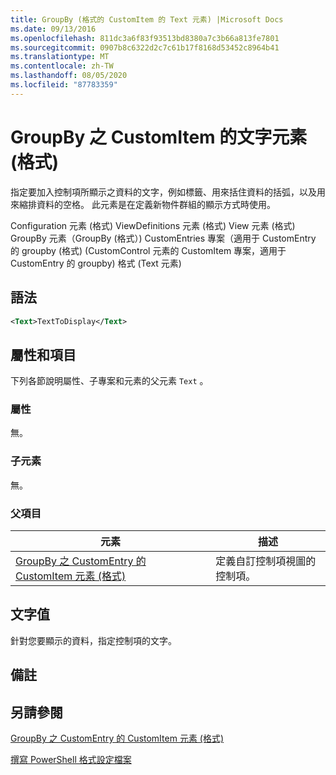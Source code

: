 ```yaml
---
title: GroupBy (格式的 CustomItem 的 Text 元素) |Microsoft Docs
ms.date: 09/13/2016
ms.openlocfilehash: 811dc3a6f83f93513bd8380a7c3b66a813fe7801
ms.sourcegitcommit: 0907b8c6322d2c7c61b17f8168d53452c8964b41
ms.translationtype: MT
ms.contentlocale: zh-TW
ms.lasthandoff: 08/05/2020
ms.locfileid: "87783359"
---
```

# <a name="text-element-for-customitem-for-groupby-format"></a>GroupBy 之 CustomItem 的文字元素 (格式)

指定要加入控制項所顯示之資料的文字，例如標籤、用來括住資料的括弧，以及用來縮排資料的空格。 此元素是在定義新物件群組的顯示方式時使用。

Configuration 元素 (格式) ViewDefinitions 元素 (格式) View 元素 (格式) GroupBy 元素（GroupBy (格式）) CustomEntries 專案（適用于 CustomEntry 的 groupby (格式)  (CustomControl 元素的 CustomItem 專案，適用于 CustomEntry 的 groupby) 格式 (Text 元素) 

## <a name="syntax"></a>語法

```xml
<Text>TextToDisplay</Text>
```

## <a name="attributes-and-elements"></a>屬性和項目

下列各節說明屬性、子專案和元素的父元素 `Text` 。

### <a name="attributes"></a>屬性

無。

### <a name="child-elements"></a>子元素

無。

### <a name="parent-elements"></a>父項目

|元素|描述|
|-------------|-----------------|
|[GroupBy 之 CustomEntry 的 CustomItem 元素 (格式)](./customitem-element-for-customentry-for-groupby-format.md)|定義自訂控制項視圖的控制項。|

## <a name="text-value"></a>文字值

針對您要顯示的資料，指定控制項的文字。

## <a name="remarks"></a>備註

## <a name="see-also"></a>另請參閱

[GroupBy 之 CustomEntry 的 CustomItem 元素 (格式)](./customitem-element-for-customentry-for-groupby-format.md)

[撰寫 PowerShell 格式設定檔案](./writing-a-powershell-formatting-file.md)
